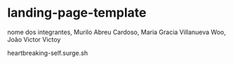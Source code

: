 # landing-page-template
nome dos integrantes, Murilo Abreu Cardoso, Maria Gracia Villanueva Woo, João Victor Victoy


heartbreaking-self.surge.sh
